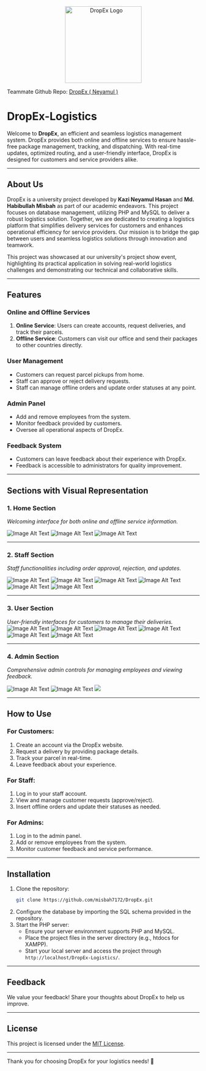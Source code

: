 <div align="center">
  <img src="DropEx/Images/logo.png" alt="DropEx Logo" width="200" />
</div>

Teammate Github Repo: <a href="https://github.com/neyamul-hasan14/DropEx-Logistics">DropEx ( Neyamul ) </a>

# DropEx-Logistics

Welcome to **DropEx**, an efficient and seamless logistics management system. DropEx provides both online and offline services to ensure hassle-free package management, tracking, and dispatching. With real-time updates, optimized routing, and a user-friendly interface, DropEx is designed for customers and service providers alike.

---

## About Us

DropEx is a university project developed by **Kazi Neyamul Hasan** and **Md. Habibullah Misbah** as part of our academic endeavors. This project focuses on database management, utilizing PHP and MySQL to deliver a robust logistics solution. Together, we are dedicated to creating a logistics platform that simplifies delivery services for customers and enhances operational efficiency for service providers. Our mission is to bridge the gap between users and seamless logistics solutions through innovation and teamwork.

This project was showcased at our university's project show event, highlighting its practical application in solving real-world logistics challenges and demonstrating our technical and collaborative skills.

---

## Features

### **Online and Offline Services**
1. **Online Service**: Users can create accounts, request deliveries, and track their parcels.
2. **Offline Service**: Customers can visit our office and send their packages to other countries directly.

### **User Management**
- Customers can request parcel pickups from home.
- Staff can approve or reject delivery requests.
- Staff can manage offline orders and update order statuses at any point.

### **Admin Panel**
- Add and remove employees from the system.
- Monitor feedback provided by customers.
- Oversee all operational aspects of DropEx.

### **Feedback System**
- Customers can leave feedback about their experience with DropEx.
- Feedback is accessible to administrators for quality improvement.

---

## Sections with Visual Representation

### **1. Home Section**
*Welcoming interface for both online and offline service information.*

![Image Alt Text](https://github.com/neyamul-hasan14/DropEx-Logistics/blob/main/Sample%20Screen%20Short%20/Home%20page/Home.png?raw=true)
![Image Alt Text](https://github.com/neyamul-hasan14/DropEx-Logistics/blob/main/Sample%20Screen%20Short%20/Home%20page/Home1.png?raw=true)
![Image Alt Text](https://github.com/neyamul-hasan14/DropEx-Logistics/blob/main/Sample%20Screen%20Short%20/Home%20page/Home2.png?raw=true)

---

### **2. Staff Section**
*Staff functionalities including order approval, rejection, and updates.*

![Image Alt Text](https://github.com/neyamul-hasan14/DropEx-Logistics/blob/main/Sample%20Screen%20Short%20/Staff/staff.png?raw=true)
![Image Alt Text](https://github.com/neyamul-hasan14/DropEx-Logistics/blob/main/Sample%20Screen%20Short%20/Staff/staff2.png?raw=true)
![Image Alt Text](https://github.com/neyamul-hasan14/DropEx-Logistics/blob/main/Sample%20Screen%20Short%20/Staff/staff3.png?raw=true)
![Image Alt Text](https://github.com/neyamul-hasan14/DropEx-Logistics/blob/main/Sample%20Screen%20Short%20/Staff/staff4.png?raw=true)
![Image Alt Text](https://github.com/neyamul-hasan14/DropEx-Logistics/blob/main/Sample%20Screen%20Short%20/Staff/staff5.png?raw=true)
![Image Alt Text](https://github.com/neyamul-hasan14/DropEx-Logistics/blob/main/Sample%20Screen%20Short%20/Staff/staff6.png?raw=true)

---

### **3. User Section**
*User-friendly interfaces for customers to manage their deliveries.*
![Image Alt Text](https://github.com/neyamul-hasan14/DropEx-Logistics/blob/main/Sample%20Screen%20Short%20/user/usr.png?raw=true)
![Image Alt Text](https://github.com/neyamul-hasan14/DropEx-Logistics/blob/main/Sample%20Screen%20Short%20/user/usr1.png?raw=true)
![Image Alt Text](https://github.com/neyamul-hasan14/DropEx-Logistics/blob/main/Sample%20Screen%20Short%20/user/usr2.png?raw=true)
![Image Alt Text](https://github.com/neyamul-hasan14/DropEx-Logistics/blob/main/Sample%20Screen%20Short%20/user/usr3.png?raw=true)
![Image Alt Text](https://github.com/neyamul-hasan14/DropEx-Logistics/blob/main/Sample%20Screen%20Short%20/user/usr5.png?raw=true)
![Image Alt Text](https://github.com/neyamul-hasan14/DropEx-Logistics/blob/main/Sample%20Screen%20Short%20/user/usr6.png?raw=true)


---

### **4. Admin Section**
*Comprehensive admin controls for managing employees and viewing feedback.*




![Image Alt Text](https://github.com/neyamul-hasan14/DropEx-Logistics/blob/main/Sample%20Screen%20Short%20/Admin/admin.png?raw=true)
![Image Alt Text](https://github.com/neyamul-hasan14/DropEx-Logistics/blob/main/Sample%20Screen%20Short%20/Admin/admin1.png?raw=true)
![](https://github.com/neyamul-hasan14/DropEx-Logistics/blob/main/Sample%20Screen%20Short%20/Admin/admin2.png?raw=true)



---

## How to Use

### **For Customers:**
1. Create an account via the DropEx website.
2. Request a delivery by providing package details.
3. Track your parcel in real-time.
4. Leave feedback about your experience.

### **For Staff:**
1. Log in to your staff account.
2. View and manage customer requests (approve/reject).
3. Insert offline orders and update their statuses as needed.

### **For Admins:**
1. Log in to the admin panel.
2. Add or remove employees from the system.
3. Monitor customer feedback and service performance.

---

## Installation

1. Clone the repository:
   ```bash
   git clone https://github.com/misbah7172/DropEx.git
   ```
2. Configure the database by importing the SQL schema provided in the repository.
3. Start the PHP server:
   - Ensure your server environment supports PHP and MySQL.
   - Place the project files in the server directory (e.g., htdocs for XAMPP).
   - Start your local server and access the project through `http://localhost/DropEx-Logistics/`.

---

## Feedback
We value your feedback! Share your thoughts about DropEx to help us improve.

---

## License
This project is licensed under the [MIT License](LICENSE).

---

Thank you for choosing DropEx for your logistics needs! 🚚
